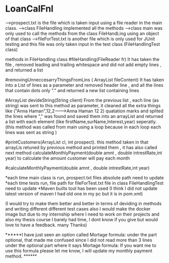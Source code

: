 # LoanCalFnl
-->prospect.txt is the file which is taken input using a file reader in the main class. 
-->class FileHandling implemented all the methods 
-->class main was only used to call the methods  from the class FileHandLing using an object of that class
-->fileForTest.txt is another file which is only used for JUnit testing and this file was only taken input in the test class (FileHandlingTest class)


methods in FileHandling class 
#fileHandling(FileReader fr)
 It has taken the file , removed leading and trailing whitespace  and did not add empty lines , and returned a list 
 
#removingUnneccesarryThingsFromLins ( ArrayList<String>  fileContent)
  It has taken into a List of lines as a parameter  and removed header line , and all the lines that contain dots only "." and returned a new list containing lines 
  
#ArrayList<String> devideString(String client)
  From the previous list , each line (as string) was sent to this method as parameter, it cleaned all the extra things like ("Anna Haman",12,2--->Anna Haman 12 2) quatation marks   and splited the lines where "," was found and saved them into an arrayList and returned a list with each element (like firstName,surName,Interest,year) seperatly.(this method     was called from main using a loop because in each loop each lines was sent as string )
  
#printCustomers(ArrayList<String> cl, int prospect).
  this method taken in that arrayLis retuned by previous method and printed them , it has also called next method 
  calculateMonthlyPayment(double amnt , double intrestRate,int year) to calculate the amount customer will pay each month
  
  
#calculateMonthlyPayment(double amnt , double intrestRate,int year)

 
 *each time main class is run, prospect.txt files absolute path need to update
 *each time tests run, file path for fileForTest.txt file in class  FileHandlingTest need to update
 *Maven builts tool has been used (I think I did not update latest version of maven I had old one in my pc but it is in pom.xml)
 
 (I would try to make them better and better in terms of deviding in methods and writing different different test cases also I would make the docker image but due to my internship where I need to work on their projects and also my thesis course I barely had time, I dont know if you give but would love to have a feedback. many Thanks)
 
 ******I have just seen an option called Mortage formula: under the part optional, that made me confused since I did not read more than 3 lines under the optional part where it says Mortage formula: If you want me to use this formula please let me know, I will update my monthly payment method. ******

 
  


